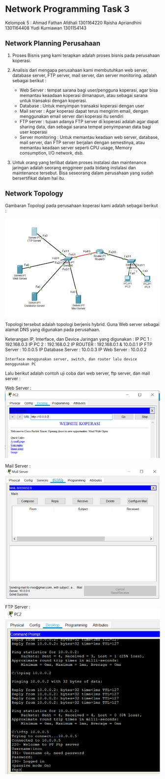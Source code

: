 # Network Programming Task 3
 Kelompok 5 :
 Ahmad Fathan Afdhali 1301164220
 Raisha Apriandhini 1301164408
 Yudi Kurniawan 1301154143

## Network Planning Perusahaan

1. Proses Bisnis yang kami terapkan adalah proses bisnis pada perusahaan koperasi.

2. Analisis dari mengapa perusahaan kami membutuhkan web server, database server, FTP server, mail server, dan server monitoring.
   adalah sebagai berikut :
    -	Web Server : tempat sarana bagi user/pengguna koperasi, agar bisa memantau keaadaan koperasi dimanapun, atau sebagai sarana untuk transaksi dengan koperasi.
    -	Database : Untuk menyimpan transaksi koperasi dengan user
    -	Mail server : Agar koperasi dapat terus mengirim email, dengan menggunakan email server dari koperasi itu sendiri
    -	FTP server : tujuan adanya FTP server di koperasi adalah agar dapat sharing data, dan sebagai sarana tempat penyimpanan  data bagi user koperasi
    -	Server monitoring : Untuk memantau keadaan web server, database, mail server, dan FTP server berjalan dengan semestinya, atau memantau keadaan server seperti CPU usage, Memory consumption, I/O network, dsb.

3. Untuk orang yang terlibat dalam proses instalasi dan maintenance jaringan adalah seorang enggineer pada bidang instalasi dan maintenance tersebut.
    Bisa seseorang dalam perusahaan yang sudah bersertifikat dalam hal itu.


## Network Topology

 Gambaran Topologi pada perusahaan koperasi kami adalah sebagai berikut :

 ![alt text](SS/1.png)

 Topologi tersebut adalah topologi berjenis hybrid. Guna Web server sebagai alamat DNS yang digunakan pada perusahaan.

 Keterangan IP, Interface, dan Device Jaringan yang digunakan :
    IP PC 1 : 192.168.0.3
    IP PC 2 : 192.168.0.2
    IP ROUTER : 192.168.0.1 & 10.0.0.1
    IP FTP Server : 10.0.0.5
    IP Database Server : 10.0.0.3
    IP Web Server : 10.0.0.2

    Interface menggunakan server, switch, dan router lalu device menggunakan PC

Lalu berikut adalah contoh uji coba dari web server, ftp server, dan mail server :

Web Server :
![alt text](SS/2.png)

Mail Server :
![alt text](SS/3.png)

FTP Server :
![alt text](SS/4.png)

 
